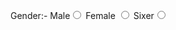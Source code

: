 <!DOCTYPE html>
<html>
<head>
<title>Page Title</title>
</head>
<body>

Gender:- Male<input type="radio" name="mygender"> Female <input type="radio" name="mygender">
Sixer<input type="radio" name="mygender">

</body>
</html>

